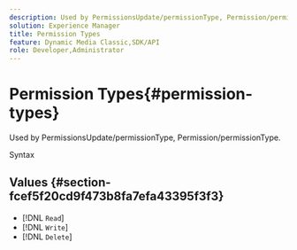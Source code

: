 ```yaml
---
description: Used by PermissionsUpdate/permissionType, Permission/permissionType.
solution: Experience Manager
title: Permission Types
feature: Dynamic Media Classic,SDK/API
role: Developer,Administrator
---
```


# Permission Types{#permission-types}

Used by PermissionsUpdate/permissionType, Permission/permissionType.

 Syntax 

## Values {#section-fcef5f20cd9f473b8fa7efa43395f3f3}

* [!DNL `Read`] 
* [!DNL `Write`] 
* [!DNL `Delete`]

